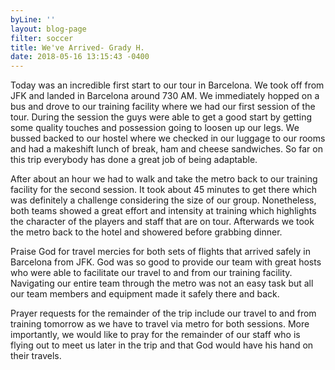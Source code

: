 ```yaml
---
byLine: ''
layout: blog-page
filter: soccer
title: We've Arrived- Grady H.
date: 2018-05-16 13:15:43 -0400
---
```

Today was an incredible first start to our tour in Barcelona. We took off from JFK and landed in Barcelona around 730 AM. We immediately hopped on a bus and drove to our training facility where we had our first session of the tour. During the session the guys were able to get a good start by getting some quality touches and possession going to loosen up our legs. We bussed backed to our hostel where we checked in our luggage to our rooms and had a makeshift lunch of break, ham and cheese sandwiches. So far on this trip everybody has done a great job of being adaptable.

After about an hour we had to walk and take the metro back to our training facility for the second session. It took about 45 minutes to get there which was definitely a challenge considering the size of our group. Nonetheless, both teams showed a great effort and intensity at training which highlights the character of the players and staff that are on tour. Afterwards we took the metro back to the hotel and showered before grabbing dinner.

Praise God for travel mercies for both sets of flights that arrived safely in Barcelona from JFK. God was so good to provide our team with great hosts who were able to facilitate our travel to and from our training facility. Navigating our entire team through the metro was not an easy task but all our team members and equipment made it safely there and back.

Prayer requests for the remainder of the trip include our travel to and from training tomorrow as we have to travel via metro for both sessions. More importantly, we would like to pray for the remainder of our staff who is flying out to meet us later in the trip and that God would have his hand on their travels.